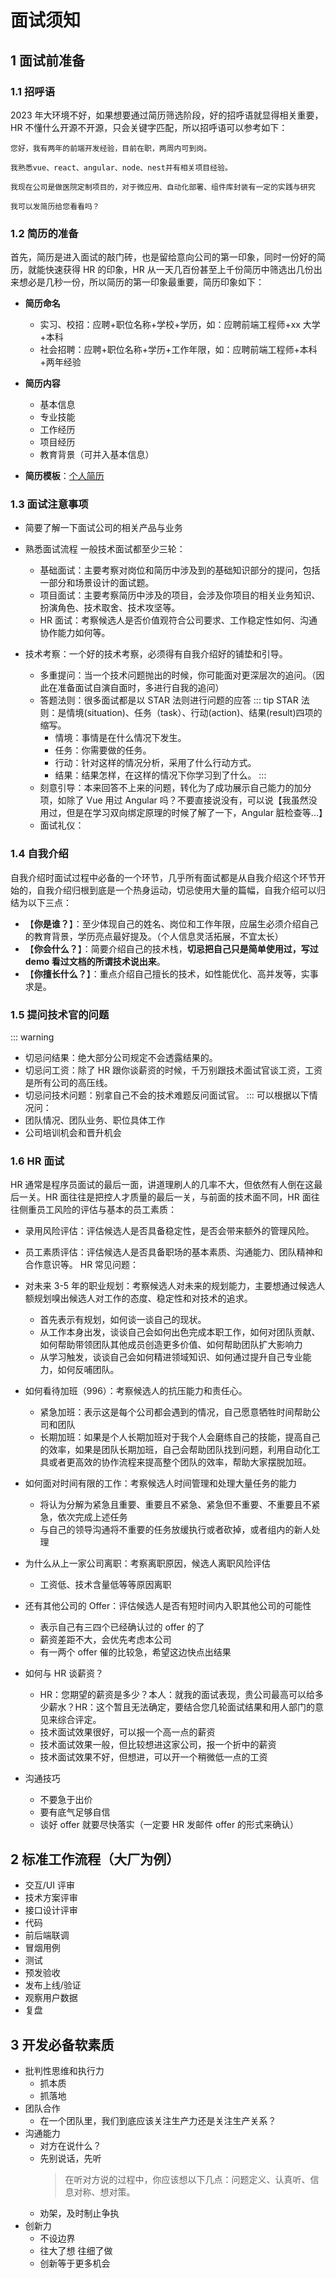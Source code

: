 # 面试须知

## 1 面试前准备

### 1.1 招呼语

2023 年大环境不好，如果想要通过简历筛选阶段，好的招呼语就显得相关重要，HR 不懂什么开源不开源，只会关键字匹配，所以招呼语可以参考如下：

```
您好，我有两年的前端开发经验，目前在职，两周内可到岗。

我熟悉vue、react、angular、node、nest并有相关项目经验。

我现在公司是做医院定制项目的，对于微应用、自动化部署、组件库封装有一定的实践与研究

我可以发简历给您看看吗？
```

### 1.2 简历的准备

首先，简历是进入面试的敲门砖，也是留给意向公司的第一印象，同时一份好的简历，就能快速获得 HR 的印象，HR 从一天几百份甚至上千份简历中筛选出几份出来想必是几秒一份，所以简历的第一印象最重要，简历印象如下：

- **简历命名**

  - 实习、校招：应聘+职位名称+学校+学历，如：应聘前端工程师+xx 大学+本科
  - 社会招聘：应聘+职位名称+学历+工作年限，如：应聘前端工程师+本科+两年经验

- **简历内容**
  - 基本信息
  - 专业技能
  - 工作经历
  - 项目经历
  - 教育背景（可并入基本信息）
- **简历模板**：[个人简历](/docs/resume.md)

### 1.3 面试注意事项

- 简要了解一下面试公司的相关产品与业务
- 熟悉面试流程
  一般技术面试都至少三轮：

  - 基础面试：主要考察对岗位和简历中涉及到的基础知识部分的提问，包括一部分和场景设计的面试题。
  - 项目面试：主要考察简历中涉及的项目，会涉及你项目的相关业务知识、扮演角色、技术取舍、技术攻坚等。
  - HR 面试：考察候选人是否价值观符合公司要求、工作稳定性如何、沟通协作能力如何等。

- 技术考察：一个好的技术考察，必须得有自我介绍好的铺垫和引导。
  - 多重提问：当一个技术问题抛出的时候，你可能面对更深层次的追问。（因此在准备面试自演自面时，多进行自我的追问）
  - 答题法则：很多面试都是以 STAR 法则进行问题的应答
    ::: tip
    STAR 法则：是情境(situation)、任务（task）、行动(action)、结果(result)四项的缩写。
    - 情境：事情是在什么情况下发生。
    - 任务：你需要做的任务。
    - 行动：针对这样的情况分析，采用了什么行动方式。
    - 结果：结果怎样，在这样的情况下你学习到了什么。
      :::
  - 刻意引导：本来回答不上来的问题，转化为了成功展示自己能力的加分项，如除了 Vue 用过 Angular 吗？不要直接说没有，可以说【我虽然没用过，但是在学习双向绑定原理的时候了解了一下，Angular 脏检查等...】
  - 面试礼仪：

### 1.4 自我介绍

自我介绍时面试过程中必备的一个环节，几乎所有面试都是从自我介绍这个环节开始的，自我介绍归根到底是一个热身运动，切忌使用大量的篇幅，自我介绍可以归结为以下三点：

- 【**你是谁？**】：至少体现自己的姓名、岗位和工作年限，应届生必须介绍自己的教育背景，学历亮点最好提及。（个人信息灵活拓展，不宜太长）
- 【**你会什么？**】：简要介绍自己的技术栈，**切忌把自己只是简单使用过，写过 demo 看过文档的所谓技术说出来**。
- 【**你擅长什么？**】：重点介绍自己擅长的技术，如性能优化、高并发等，实事求是。

### 1.5 提问技术官的问题

::: warning

- 切忌问结果：绝大部分公司规定不会透露结果的。
- 切忌问工资：除了 HR 跟你谈薪资的时候，千万别跟技术面试官谈工资，工资是所有公司的高压线。
- 切忌问技术问题：别拿自己不会的技术难题反问面试官。
  :::
  可以根据以下情况问：
- 团队情况、团队业务、职位具体工作
- 公司培训机会和晋升机会

### 1.6 HR 面试

HR 通常是程序员面试的最后一面，讲道理刷人的几率不大，但依然有人倒在这最后一关。HR 面往往是把控人才质量的最后一关，与前面的技术面不同，HR 面往往侧重员工风险的评估与基本的员工素质：

- 录用风险评估：评估候选人是否具备稳定性，是否会带来额外的管理风险。
- 员工素质评估：评估候选人是否具备职场的基本素质、沟通能力、团队精神和合作意识等。
  HR 常见问题：
- 对未来 3-5 年的职业规划：考察候选人对未来的规划能力，主要想通过候选人额规划嗅出候选人对工作的态度、稳定性和对技术的追求。
  - 首先表示有规划，如何谈一谈自己的现状。
  - 从工作本身出发，谈谈自己会如何出色完成本职工作，如何对团队贡献、如何帮助带领团队其他成员创造更多价值、如何帮助团队扩大影响力
  - 从学习触发，谈谈自己会如何精进领域知识、如何通过提升自己专业能力，如何反哺团队。
- 如何看待加班（996）：考察候选人的抗压能力和责任心。
  - 紧急加班：表示这是每个公司都会遇到的情况，自己愿意牺牲时间帮助公司和团队
  - 长期加班：如果是个人长期加班对于我个人会磨练自己的技能，提高自己的效率，如果是团队长期加班，自己会帮助团队找到问题，利用自动化工具或者更高效的协作流程来提高整个团队的效率，帮助大家摆脱加班。
- 如何面对时间有限的工作：考察候选人时间管理和处理大量任务的能力
  - 将认为分解为紧急且重要、重要且不紧急、紧急但不重要、不重要且不紧急，依次完成上述任务
  - 与自己的领导沟通将不重要的任务放缓执行或者砍掉，或者组内的新人处理
- 为什么从上一家公司离职：考察离职原因，候选人离职风险评估
  - 工资低、技术含量低等等原因离职
- 还有其他公司的 Offer：评估候选人是否有短时间内入职其他公司的可能性

  - 表示自己有三四个已经确认过的 offer 的了
  - 薪资差距不大，会优先考虑本公司
  - 有一两个 offer 催的比较急，希望这边快点出结果

- 如何与 HR 谈薪资？

  - HR：您期望的薪资是多少？本人：就我的面试表现，贵公司最高可以给多少薪水？HR：这个暂且无法确定，要结合您几轮面试结果和用人部门的意见来综合评定。
  - 技术面试效果很好，可以报一个高一点的薪资
  - 技术面试效果一般，但比较想进这家公司，报一个折中的薪资
  - 技术面试效果不好，但想进，可以开一个稍微低一点的工资

- 沟通技巧
  - 不要急于出价
  - 要有底气足够自信
  - 谈好 offer 就要尽快落实（一定要 HR 发邮件 offer 的形式来确认）

## 2 标准工作流程（大厂为例）

- 交互/UI 评审
- 技术方案评审
- 接口设计评审
- 代码
- 前后端联调
- 冒烟用例
- 测试
- 预发验收
- 发布上线/验证
- 观察用户数据
- 复盘

## 3 开发必备软素质

- 批判性思维和执行力
  - 抓本质
  - 抓落地
- 团队合作
  - 在一个团队里，我们到底应该关注生产力还是关注生产关系？
- 沟通能力
  - 对方在说什么？
  - 先别说话，先听
    > 在听对方说的过程中，你应该想以下几点：问题定义、认真听、信息对称、想对策。
  - 劝架，及时制止争执
- 创新力
  - 不设边界
  - 往大了想 往细了做
  - 创新等于更多机会

<!-- ## 2 技能知识点

## 3 项目经历 -->
